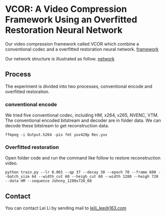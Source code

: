 # VCOR: A Video Compression Framework Using an Overfitted Restoration Neural Network


Our video compression framework called VCOR which combine a conventional codec and a overfitted restoration neural network.
[framework](./img/framework.png)

Our network structure is illustrated as follow.
[network](./img/network.png)

## Process
The experiment is divided into two processes, conventional encode and overfitted restoration.
### conventional encode
We tried five conventional codec, including HM, x264, x265, NVENC, VTM. The conventional encoded bitstream and decoder are in folder data. We can decode these bitstream to get reconstruction data.
```
ffmpeg -i Output.h264 -pix fmt yuv420p Rec.yuv
```

### Overfitted restoration
Open folder code and run the command like follow to restore reconstruction video.
```
python train.py --lr 0.001 --qp 37 --decay 30 --epoch 70 --frame 600 --batch_size 64 --width_cut 60 --heigh_cut 60 --width 1280 --heigh 720 --data HM --sequence Johnny_1280x720_60
```


## Contact
You can contact Lei Li by sending mail to leili_lee@163.com